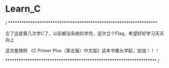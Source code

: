 # Learn_C

/ *******************************************************************

忘了这是第几次学C了，以前都没系统的学完，这次立个Flag，希望好好学习天天向上

这次是按照 《C Primer Plus（第五版）中文版》这本书重头学起，加油！！！

******************************************************************** /
